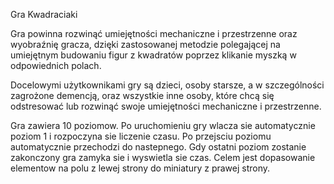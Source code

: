 Gra Kwadraciaki

Gra powinna rozwinąć umiejętności mechaniczne i przestrzenne oraz wyobraźnię gracza, dzięki zastosowanej metodzie
polegającej na umiejętnym budowaniu figur z kwadratów poprzez klikanie myszką w odpowiednich polach.

Docelowymi użytkownikami gry są dzieci, osoby starsze, a w szczególności zagrożone demencją, oraz wszystkie inne
osoby, które chcą się odstresować lub rozwinąć swoje umiejętności mechaniczne i przestrzenne.

Gra zawiera 10 poziomow. Po uruchomieniu gry wlacza sie automatycznie poziom 1 i rozpoczyna sie liczenie czasu. Po przejsciu poziomu automatycznie przechodzi do nastepnego. Gdy ostatni poziom zostanie zakonczony gra zamyka sie i wyswietla sie czas. Celem jest dopasowanie elementow na polu z lewej strony do miniatury z prawej strony.
